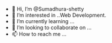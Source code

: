 - 👋 Hi, I’m @Sumadhura-shetty
- 👀 I’m interested in ..Web Development.
- 🌱 I’m currently learning ...
- 💞️ I’m looking to collaborate on ...
- 📫 How to reach me ...

<!---
Sumadhura-shetty/Sumadhura-shetty is a ✨ special ✨ repository because its `README.md` (this file) appears on your GitHub profile.
You can click the Preview link to take a look at your changes.
--->
